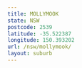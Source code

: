 ```yaml
---
title: MOLLYMOOK
state: NSW
postcode: 2539
latitude: -35.522387
longitude: 150.393202
url: /nsw/mollymook/
layout: suburb
---
```

